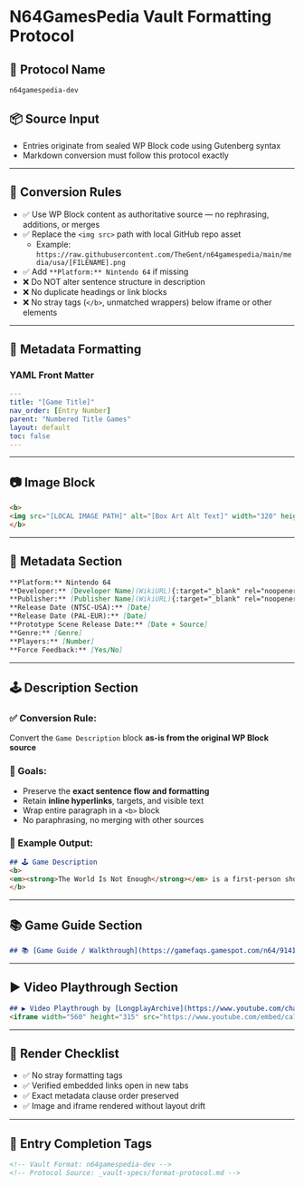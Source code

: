 # N64GamesPedia Vault Formatting Protocol

## 🔐 Protocol Name
`n64gamespedia-dev`

## 📦 Source Input
- Entries originate from sealed WP Block code using Gutenberg syntax
- Markdown conversion must follow this protocol exactly

---

## 🎯 Conversion Rules

- ✅ Use WP Block content as authoritative source — no rephrasing, additions, or merges  
- ✅ Replace the `<img src>` path with local GitHub repo asset  
  - Example: `https://raw.githubusercontent.com/TheGent/n64gamespedia/main/media/usa/[FILENAME].png`  
- ✅ Add `**Platform:** Nintendo 64` if missing  
- ❌ Do NOT alter sentence structure in description  
- ❌ No duplicate headings or link blocks  
- ❌ No stray tags (`</b>`, unmatched wrappers) below iframe or other elements

---

## 🧩 Metadata Formatting

### YAML Front Matter
```yaml
---
title: "[Game Title]"
nav_order: [Entry Number]
parent: "Numbered Title Games"
layout: default
toc: false
---
```

---

## 📷 Image Block
```markdown
<b>
<img src="[LOCAL IMAGE PATH]" alt="[Box Art Alt Text]" width="320" height="240" />
</b>
```

---

## 📄 Metadata Section
```markdown
**Platform:** Nintendo 64  
**Developer:** [Developer Name](WikiURL){:target="_blank" rel="noopener noreferrer"}  
**Publisher:** [Publisher Name](WikiURL){:target="_blank" rel="noopener noreferrer"}  
**Release Date (NTSC-USA):** [Date]  
**Release Date (PAL-EUR):** [Date]  
**Prototype Scene Release Date:** [Date + Source]  
**Genre:** [Genre]  
**Players:** [Number]  
**Force Feedback:** [Yes/No]
```

---

## 🕹️ Description Section

### ✅ Conversion Rule:
Convert the `Game Description` block **as-is from the original WP Block source**

### 🎯 Goals:
- Preserve the **exact sentence flow and formatting**
- Retain **inline hyperlinks**, targets, and visible text
- Wrap entire paragraph in a `<b>` block  
- No paraphrasing, no merging with other sources

### 📄 Example Output:
```markdown
## 🕹️ Game Description
<b>
<em><strong>The World Is Not Enough</strong></em> is a first-person shooter video game developed by <a href="https://en.wikipedia.org/wiki/Eurocom" target="_blank">Eurocom</a> and based on the 1999 <em>James Bond</em> film of the same name. It was published by <a href="https://en.wikipedia.org/wiki/Electronic_Arts" target="_blank">Electronic Arts</a> and released on October 17, 2000 for the Nintendo 64. The game features a single-player campaign in which players assume the role of MI6 agent James Bond as he fights to stop a terrorist from triggering a nuclear meltdown in the waters of Istanbul. It includes a split-screen multiplayer mode where up to four players can compete in different types of deathmatch and objective-based games.
</b>
```

---

## 📚 Game Guide Section
```markdown
## 📚 [Game Guide / Walkthrough](https://gamefaqs.gamespot.com/n64/914163-007-the-world-is-not-enough/faqs/37816){:target="_blank" rel="noopener noreferrer"}
```

---

## ▶️ Video Playthrough Section
```markdown
## ▶️ Video Playthrough by [LongplayArchive](https://www.youtube.com/channel/UCM8XzXipyTsylZ_WsGKmdKQ){:target="_blank" rel="noopener noreferrer"}
<iframe width="560" height="315" src="https://www.youtube.com/embed/ca1C-hDxAQA?si=6t30Vg26Sn3dt9-t" title="The World Is Not Enough Gameplay" frameborder="0" allowfullscreen></iframe>
```

---

## 🧼 Render Checklist

- ✅ No stray formatting tags  
- ✅ Verified embedded links open in new tabs  
- ✅ Exact metadata clause order preserved  
- ✅ Image and iframe rendered without layout drift

---

## 🏁 Entry Completion Tags

```markdown
<!-- Vault Format: n64gamespedia-dev -->
<!-- Protocol Source: _vault-specs/format-protocol.md -->
```
